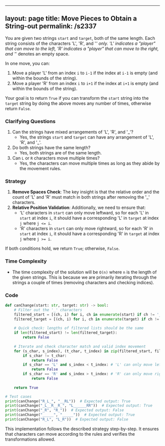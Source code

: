 
---
layout: page
title:  Move Pieces to Obtain a String-out
permalink: /s2337
---
You are given two strings `start` and `target`, both of the same length. Each string consists of the characters 'L', 'R', and '_' only. 'L' indicates a "player" that can move to the left, 'R' indicates a "player" that can move to the right, and '_' denotes an empty space.

In one move, you can:
1. Move a player 'L' from an index `i` to `i-1` if the index at `i-1` is empty (and within the bounds of the string).
2. Move a player 'R' from an index `i` to `i+1` if the index at `i+1` is empty (and within the bounds of the string).

Your goal is to return `True` if you can transform the `start` string into the `target` string by doing the above moves any number of times, otherwise return `False`.

### Clarifying Questions
1. Can the strings have mixed arrangements of 'L', 'R', and '_'?
   - Yes, the strings `start` and `target` can have any arrangement of 'L', 'R', and '_'.
2. Do both strings have the same length?
   - Yes, both strings are of the same length.
3. Can `L` or `R` characters move multiple times?
   - Yes, the characters can move multiple times as long as they abide by the movement rules.

### Strategy
1. **Remove Spaces Check**: The key insight is that the relative order and the count of 'L' and 'R' must match in both strings after removing the '_' characters.
2. **Relative Position Validation**: Additionally, we need to ensure that:
   - 'L' characters in `start` can only move leftward, so for each 'L' in `start` at index `i`, it should have a corresponding 'L' in `target` at index `j` where `j <= i`.
   - 'R' characters in `start` can only move rightward, so for each 'R' in `start` at index `i`, it should have a corresponding 'R' in `target` at index `j` where `j >= i`.

If both conditions hold, we return `True`; otherwise, `False`.

### Time Complexity
- The time complexity of the solution will be `O(n)` where `n` is the length of the given strings. This is because we are primarily iterating through the strings a couple of times (removing characters and checking indices).

### Code
```python
def canChange(start: str, target: str) -> bool:
    # Filter out the '_' characters
    filtered_start = [(ch, i) for i, ch in enumerate(start) if ch != '_']
    filtered_target = [(ch, i) for i, ch in enumerate(target) if ch != '_']
    
    # Quick check: lengths of filtered lists should be the same
    if len(filtered_start) != len(filtered_target):
        return False
    
    # Iterate and check character match and valid index movement
    for (s_char, s_index), (t_char, t_index) in zip(filtered_start, filtered_target):
        if s_char != t_char:
            return False
        if s_char == 'L' and s_index < t_index: # 'L' can only move left
            return False
        if s_char == 'R' and s_index > t_index: # 'R' can only move right
            return False
    
    return True

# Test cases
print(canChange("R_L_", "__RL"))  # Expected output: True
print(canChange("_L__R__R_", "L______RR"))  # Expected output: True
print(canChange("_R", "R_"))  # Expected output: False
print(canChange("_____", "_____"))  # Expected output: True
print(canChange("R_L", "L_R"))  # Expected output: False
```

This implementation follows the described strategy step-by-step. It ensures that characters can move according to the rules and verifies the transformations allowed.
